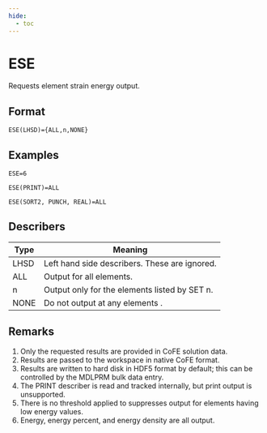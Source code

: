 ```yaml
---
hide:
  - toc
---
```

# ESE
Requests element strain energy output.

## Format
`ESE(LHSD)={ALL,n,NONE}`

## Examples
`ESE=6`

`ESE(PRINT)=ALL`

`ESE(SORT2, PUNCH, REAL)=ALL`


## Describers
| Type       | Meaning  |
| ---------- | -------- |
| LHSD       | Left hand side describers. These are ignored.      |
| ALL        | Output for all elements.                           |
| n          | Output only for the elements listed by SET n.      |
| NONE       | Do not output at any elements .                    |

## Remarks
1. Only the requested results are provided in CoFE solution data.
2. Results are passed to the workspace in native CoFE format.
3. Results are written to hard disk in HDF5 format by default; this can be controlled by the MDLPRM bulk data entry.
4. The PRINT describer is read and tracked internally, but print output is unsupported. 
5. There is no threshold applied to suppresses output for elements having low energy values.
6. Energy, energy percent, and energy density are all output. 
